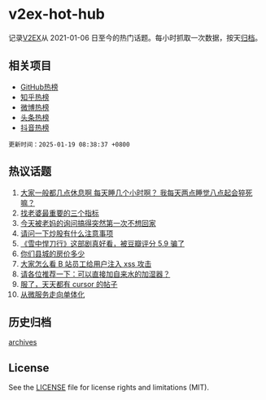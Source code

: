 # v2ex-hot-hub

 记录[V2EX](https://www.v2ex.com/)从 2021-01-06 日至今的热门话题。每小时抓取一次数据，按天[归档](archives)。
 
 ## 相关项目

- [GitHub热榜](https://github.com/it985/github-hot-hub)
- [知乎热榜](https://github.com/it985/zhihu-hot-hub)
- [微博热榜](https://github.com/it985/weibo-hot-hub)
- [头条热榜](https://github.com/it985/toutiao-hot-hub)
- [抖音热榜](https://github.com/it985/douyin-hot-hub)


 `更新时间：2025-01-19 08:38:37 +0800`

## 热议话题

1. [大家一般都几点休息啊 每天睡几个小时啊？ 我每天两点睡觉八点起会猝死嘛？](https://www.v2ex.com/t/1106020)
1. [找老婆最重要的三个指标](https://www.v2ex.com/t/1106021)
1. [今天被老妈的询问搞得突然第一次不想回家](https://www.v2ex.com/t/1106147)
1. [请问一下炒股有什么注意事项](https://www.v2ex.com/t/1106052)
1. [《雪中悍刀行》这部剧真好看，被豆瓣评分 5.9 骗了](https://www.v2ex.com/t/1106049)
1. [你们县城的房价多少](https://www.v2ex.com/t/1106016)
1. [大家怎么看 B 站员工给用户注入 xss 攻击](https://www.v2ex.com/t/1106028)
1. [请各位推荐一下：可以直接加自来水的加湿器？](https://www.v2ex.com/t/1106093)
1. [服了，天天都有 cursor 的帖子](https://www.v2ex.com/t/1106116)
1. [从微服务走向单体化](https://www.v2ex.com/t/1106152)

## 历史归档

[archives](archives)

## License

See the [LICENSE](LICENSE) file for license rights and limitations (MIT).
